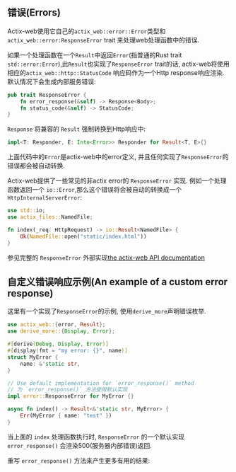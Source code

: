 ## 错误(Errors)
Actix-web使用它自己的`actix_web::error::Error`类型和`actix_web::error:ResponseError` trait 来处理web处理函数中的错误.

如果一个处理函数在一个`Result`中返回`Error`(指普通的Rust trait `std::error:Error`),此`Result`也实现了`ResponseError` trait的话,
actix-web将使用相应的`actix_web::http::StatusCode` 响应码作为一个Http response响应渲染.默认情况下会生成内部服务错误:
```rust
pub trait ResponseError {
    fn error_response(&self) -> Response<Body>;
    fn status_code(&self) -> StatusCode;
}
```
`Response` 将兼容的 `Result` 强制转换到Http响应中:
```rust
impl<T: Responder, E: Into<Error>> Responder for Result<T, E>{}
```
上面代码中的`Error`是actix-web中的error定义, 并且任何实现了`ResponseError`的错误都会被自动转换.

Actix-web提供了一些常见的非actix error的 `ResponseError` 实现. 例如一个处理函数返回一个 `io::Error`,那么这个错误将会被自动的转换成一个
`HttpInternalServerError`:
```rust
use std::io;
use actix_files::NamedFile;

fn index(_req: HttpRequest) -> io::Result<NamedFile> {
    Ok(NamedFile::open("static/index.html"))
}
```
参见完整的 `ResponseError` 外部实现[the actix-web API documentation](https://docs.rs/actix-web/3/actix_web/error/trait.ResponseError.html#foreign-impls)

## 自定义错误响应示例(An example of a custom error response)
这里有一个实现了`ResponseError`的示例, 使用`derive_more`声明错误枚举.

```rust
use actix_web::{error, Result};
use derive_more::{Display, Error};

#[derive(Debug, Display, Error)]
#[display(fmt = "my error: {}", name)]
struct MyError {
    name: &'static str,
}

// Use default implementation for `error_response()` method
// 为 `error_response()` 方法使用默认实现
impl error::ResponseError for MyError {}

async fn index() -> Result<&'static str, MyError> {
    Err(MyError { name: "test" })
}
```
当上面的 `index` 处理函数执行时, `ResponseError` 的一个默认实现 `error_response()` 会渲染500(服务器内部错误)返回.

重写 `error_response()` 方法来产生更多有用的结果:

```rust

```

